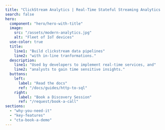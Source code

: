 ```yaml
---
title: "ClickStream Analytics | Real-Time Stateful Streaming Analytics Pipeline Simplified"
search: false
hero:
  component: "hero/hero-with-title"
  image: 
    src: "/assets/modern-analytics.jpg"
    alt: "Fleet of IoT devices"  
  use-color: true
  title: 
    line1: "Build clickstream data pipelines"
    line2: "with in-line tranformations."
  description: 
    line1: "Used by developers to implement real-time services, and"
    line2: "analysts to gain time sensitive insights."
  buttons:
    left:
      label: "Read the docs"
      ref: "/docs/guides/http-to-sql"
    right:
      label: "Book a Discovery Session"
      ref: "/request/book-a-call"
sections:
  - "why-you-need-it"
  - "key-features"
  - "cta-book-a-demo"
---
```

